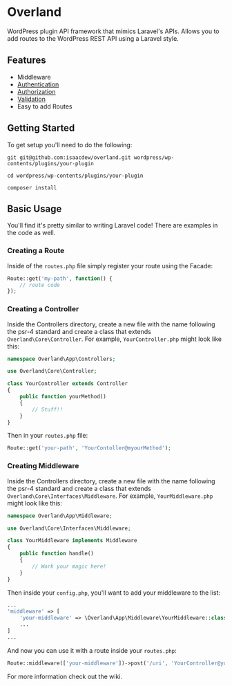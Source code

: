 # Overland
WordPress plugin API framework that mimics Laravel's APIs. Allows you to add routes to the WordPress REST API using a Laravel style.

## Features

- Middleware
- [Authentication](https://github.com/isaacdew/overland/wiki/Authentication)
- [Authorization](https://github.com/isaacdew/overland/wiki/Controllers#authorization)
- [Validation](https://github.com/isaacdew/overland/wiki/Controllers#validation)
- Easy to add Routes

## Getting Started

To get setup you'll need to do the following:
```
git git@github.com:isaacdew/overland.git wordpress/wp-contents/plugins/your-plugin

cd wordpress/wp-contents/plugins/your-plugin

composer install
```

## Basic Usage
You'll find it's pretty similar to writing Laravel code! There are examples in the code as well.

### Creating a Route
Inside of the `routes.php` file simply register your route using the Facade:
```php
Route::get('my-path', function() {
    // route code
});
```

### Creating a Controller
Inside the Controllers directory, create a new file with the name following the psr-4 standard and create a class that extends `Overland\Core\Controller`. For example, `YourController.php` might look like this:

```php
namespace Overland\App\Controllers;

use Overland\Core\Controller;

class YourController extends Controller
{
    public function yourMethod()
    {
        // Stuff!!
    }
}

```

Then in your `routes.php` file:

```php
Route::get('your-path', 'YourContoller@myourMethod');
```

### Creating Middleware
Inside the Controllers directory, create a new file with the name following the psr-4 standard and create a class that extends `Overland\Core\Interfaces\Middleware`. For example, `YourMiddleware.php` might look like this:

```php
namespace Overland\App\Middleware;

use Overland\Core\Interfaces\Middleware;

class YourMiddleware implements Middleware
{
    public function handle()
    {
        // Work your magic here!
    }
}
```

Then inside your `config.php`, you'll want to add your middleware to the list:
```php
...
'middleware' => [
    'your-middleware' => \Overland\App\Middleware\YourMiddleware::class,
    ...
]
...
```

And now you can use it with a route inside your `routes.php`:
```php
Route::middleware(['your-middleware'])->post('/uri', 'YourController@yourMethod');
```

For more information check out the wiki.
